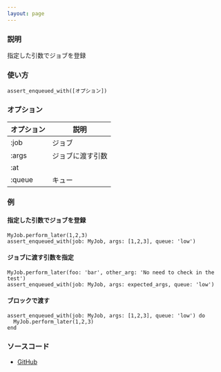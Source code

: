 ```yaml
---
layout: page
---
```

### 説明
指定した引数でジョブを登録

### 使い方
    assert_enqueued_with([オプション])

### オプション

オプション  | 説明
-------|----
:job   | ジョブ
:args  | ジョブに渡す引数
:at    |
:queue | キュー

### 例
#### 指定した引数でジョブを登録
    MyJob.perform_later(1,2,3)
    assert_enqueued_with(job: MyJob, args: [1,2,3], queue: 'low')

#### ジョブに渡す引数を指定
    MyJob.perform_later(foo: 'bar', other_arg: 'No need to check in the test')
    assert_enqueued_with(job: MyJob, args: expected_args, queue: 'low')

#### ブロックで渡す
    assert_enqueued_with(job: MyJob, args: [1,2,3], queue: 'low') do
      MyJob.perform_later(1,2,3)
    end

### ソースコード
* [GitHub](https://github.com/rails/rails/blob/f33d52c95217212cbacc8d5e44b5a8e3cdc6f5b3/activejob/lib/active_job/test_helper.rb#L382)